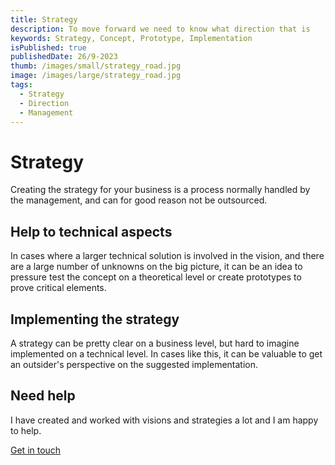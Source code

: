 ```yaml
---
title: Strategy
description: To move forward we need to know what direction that is
keywords: Strategy, Concept, Prototype, Implementation
isPublished: true
publishedDate: 26/9-2023
thumb: /images/small/strategy_road.jpg
image: /images/large/strategy_road.jpg
tags:
  - Strategy
  - Direction
  - Management
---
```


# Strategy
Creating the strategy for your business is a process normally handled by the management, and can for good reason not be outsourced.

## Help to technical aspects
In cases where a larger technical solution is involved in the vision, and there are a large number of unknowns on the big picture, it can be an idea to pressure test the concept on a theoretical level or create prototypes to prove critical elements.

## Implementing the strategy
A strategy can be pretty clear on a business level, but hard to imagine implemented on a technical level. In cases like this, it can be valuable to get an outsider's perspective on the suggested implementation.

## Need help
I have created and worked with visions and strategies a lot and I am happy to help.

[Get in touch](/get-in-touch)